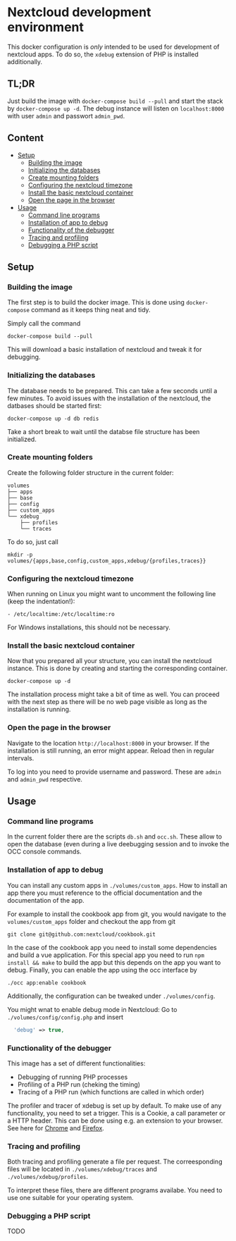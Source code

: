 # Nextcloud development environment

This docker configuration is *only* intended to be used for development of nextcloud apps.
To do so, the `xdebug` extension of PHP is installed additionally.

## TL;DR

Just build the image with `docker-compose build --pull` and start the stack by `docker-compose up -d`.
The debug instance will listen on `localhost:8000` with user `admin` and passwort `admin_pwd`.

## Content

- [Setup](#setup)
    - [Building the image](#building-the-image)
    - [Initializing the databases](#initializing-the-databases)
    - [Create mounting folders](#create-mounting-folders)
    - [Configuring the nextcloud timezone](#configuring-the-nextcloud-timezone)
    - [Install the basic nextcloud container](#install-the-basic-nextcloud-container)
    - [Open the page in the browser](#open-the-page-in-the-browser)
- [Usage](#usage)
    - [Command line programs](#command-line-programs)
    - [Installation of app to debug](#installation-of-app-to-debug)
    - [Functionality of the debugger](#functionality-of-the-debugger)
    - [Tracing and profiling](#tracing-and-profiling)
    - [Debugging a PHP script](#debugging-a-php-script)

## Setup

### Building the image

The first step is to build the docker image.
This is done using `docker-compose` command as it keeps thing neat and tidy.

Simply call the command
```
docker-compose build --pull
```
This will download a basic installation of nextcloud and tweak it for debugging.

### Initializing the databases

The database needs to be prepared.
This can take a few seconds until a few minutes.
To avoid issues with the installation of the nextcloud, the datbases should be started first:

```
docker-compose up -d db redis
```

Take a short break to wait until the databse file structure has been initialized.

### Create mounting folders

Create the following folder structure in the current folder:
```
volumes
├── apps
├── base
├── config
├── custom_apps
└── xdebug
    ├── profiles
    └── traces
```

To do so, just call
```
mkdir -p volumes/{apps,base,config,custom_apps,xdebug/{profiles,traces}}
```

### Configuring the nextcloud timezone

When running on Linux you might want to uncomment the following line (keep the indentation!):
```
- /etc/localtime:/etc/localtime:ro
```

For Windows installations, this should not be necessary.

### Install the basic nextcloud container

Now that you prepared all your structure, you can install the nextcloud instance.
This is done by creating and starting the corresponding container.
```
docker-compose up -d
```
The installation process might take a bit of time as well.
You can proceed with the next step as there will be no web page visible as long as the installation is running.

### Open the page in the browser

Navigate to the location `http://localhost:8000` in your browser.
If the installation is still running, an error might appear.
Reload then in regular intervals.

To log into you need to provide username and password.
These are `admin` and `admin_pwd` respective.


## Usage

### Command line programs

In the current folder there are the scripts `db.sh` and `occ.sh`.
These allow to open the database (even during a live deebugging session and to invoke the OCC console commands.

### Installation of app to debug

You can install any custom apps in `./volumes/custom_apps`.
How to install an app there you must reference to the official documentation and the documentation of the app.

For example to install the cookbook app from git, you would navigate to the `volumes/custom_apps` folder and checkout the app from git
```
git clone git@github.com:nextcloud/cookbook.git
```
In the case of the cookbook app you need to install some dependencies and build a vue application.
For this special app you need to run `npm install && make` to build the app but this depends on the app you want to debug.
Finally, you can enable the app using the occ interface by
```
./occ app:enable cookbook
```

Additionally, the configuration can be tweaked under `./volumes/config`.

You might wnat to enable debug mode in Nextcloud:
Go to `./volumes/config/config.php` and insert
```php
  'debug' => true,
```

### Functionality of the debugger

This image has a set of different functionalities:

- Debugging of running PHP processes
- Profiling of a PHP run (cheking the timing)
- Tracing of a PHP run (which functions are called in which order)

The profiler and tracer of xdebug is set up by default.
To make use of any functionality, you need to set a trigger.
This is a Cookie, a call parameter or a HTTP header.
This can be done using e.g. an extension to your browser.
See here for [Chrome](https://chrome.google.com/webstore/detail/xdebug-helper/eadndfjplgieldjbigjakmdgkmoaaaoc) and [Firefox](https://addons.mozilla.org/en-GB/firefox/addon/xdebug-helper-for-firefox/).

### Tracing and profiling

Both tracing and profiling generate a file per request.
The correesponding files will be located in `./volumes/xdebug/traces` and `./volumes/xdebug/profiles`.

To interpret these files, there are different programs availabe.
You need to use one suitable for your operating system.

### Debugging a PHP script

TODO
